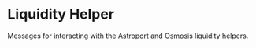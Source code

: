 # Liquidity Helper

Messages for interacting with the [Astroport](https://github.com/apollodao/liquidity-helpers/tree/master/contracts/astroport-liquidity-helper) and [Osmosis](https://github.com/apollodao/liquidity-helpers/tree/master/contracts/osmosis-liquidity-helper) liquidity helpers.
